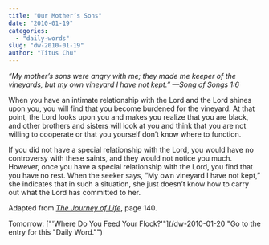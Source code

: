 ```yaml
---
title: "Our Mother’s Sons"
date: "2010-01-19"
categories: 
  - "daily-words"
slug: "dw-2010-01-19"
author: "Titus Chu"
---
```


_“My mother’s sons were angry with me; they made me keeper of the vineyards, but my own vineyard I have not kept.” —Song of Songs 1:6_

When you have an intimate relationship with the Lord and the Lord shines upon you, you will find that you become burdened for the vineyard. At that point, the Lord looks upon you and makes you realize that you are black, and other brothers and sisters will look at you and think that you are not willing to cooperate or that you yourself don’t know where to function.

If you did not have a special relationship with the Lord, you would have no controversy with these saints, and they would not notice you much. However, once you have a special relationship with the Lord, you find that you have no rest. When the seeker says, “My own vineyard I have not kept,” she indicates that in such a situation, she just doesn’t know how to carry out what the Lord has committed to her.

Adapted from [_The Journey of Life_](/book-journey-of-life "Go to the entry for this book."), page 140.

Tomorrow: ["'Where Do You Feed Your Flock?'"](/dw-2010-01-20 "Go to the entry for this "Daily Word."")
